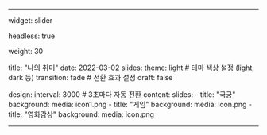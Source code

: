 ---

widget: slider

headless: true

weight: 30

title: "나의 취미"
date: 2022-03-02
slides:
  theme: light       # 테마 색상 설정 (light, dark 등)
  transition: fade   # 전환 효과 설정
draft: false

design:
  interval: 3000   # 3초마다 자동 전환
content:
  slides:
    - title: "국궁"
      background:
        media: icon1.png
    - title: "게임"
      background:
        media: icon.png
    - title: "영화감상"
      background:
        media: icon.png

---